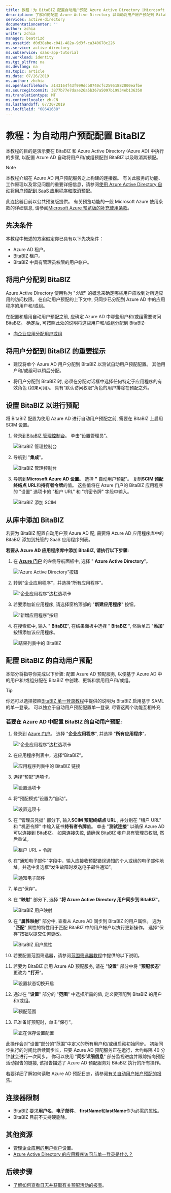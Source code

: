 ```yaml
---
title: 教程：为 BitaBIZ 配置自动用户预配 Azure Active Directory |Microsoft Docs
description: 了解如何配置 Azure Active Directory 以自动将用户帐户预配到 BitaBIZ 以及取消其预配。
services: active-directory
documentationcenter: ''
author: zchia
writer: zchia
manager: beatrizd
ms.assetid: d0d38abe-c041-482a-9d3f-ca340678c226
ms.service: active-directory
ms.subservice: saas-app-tutorial
ms.workload: identity
ms.tgt_pltfrm: na
ms.devlang: na
ms.topic: article
ms.date: 07/26/2019
ms.author: zhchia
ms.openlocfilehash: a143164f43f999dcb0740cfc25951882000eafbe
ms.sourcegitcommit: 3877b77e7daae26a5b367a5097b19934eb136350
ms.translationtype: MT
ms.contentlocale: zh-CN
ms.lasthandoff: 07/30/2019
ms.locfileid: "68641638"
---
```

# <a name="tutorial-configure-bitabiz-for-automatic-user-provisioning"></a>教程：为自动用户预配配置 BitaBIZ

本教程的目的是演示要在 BitaBIZ 和 Azure Active Directory (Azure AD) 中执行的步骤, 以配置 Azure AD 自动将用户和/或组预配到 BitaBIZ 以及取消其预配。

> [!NOTE]
> 本教程介绍在 Azure AD 用户预配服务之上构建的连接器。 有关此服务的功能、工作原理以及常见问题的重要详细信息，请参阅[使用 Azure Active Directory 自动将用户预配到 SaaS 应用程序和取消预配](../manage-apps/user-provisioning.md)。
>
> 此连接器目前以公共预览版提供。 有关预览功能的一般 Microsoft Azure 使用条款的详细信息, 请参阅[Microsoft Azure 预览版的补充使用条款](https://azure.microsoft.com/support/legal/preview-supplemental-terms/)。

## <a name="prerequisites"></a>先决条件

本教程中概述的方案假定你已具有以下先决条件：

* Azure AD 租户。
* [BitaBIZ 租户](https://bitabiz.dk/en/price/)。
* BitaBIZ 中具有管理员权限的用户帐户。

## <a name="assigning-users-to-bitabiz"></a>将用户分配到 BitaBIZ

Azure Active Directory 使用称为 "*分配*" 的概念来确定哪些用户应收到对所选应用的访问权限。 在自动用户预配的上下文中, 只同步已分配到 Azure AD 中的应用程序的用户和/或组。

在配置和启用自动用户预配之前, 应确定 Azure AD 中哪些用户和/或组需要访问 BitaBIZ。 确定后, 可按照此处的说明将这些用户和/或组分配到 BitaBIZ:
* [向企业应用分配用户或组](../manage-apps/assign-user-or-group-access-portal.md)

## <a name="important-tips-for-assigning-users-to-bitabiz"></a>将用户分配到 BitaBIZ 的重要提示

* 建议将单个 Azure AD 用户分配到 BitaBIZ 以测试自动用户预配配置。 其他用户和/或组可以稍后分配。

* 将用户分配到 BitaBIZ 时, 必须在分配对话框中选择任何特定于应用程序的有效角色 (如果可用)。 具有“默认访问权限”角色的用户排除在预配之外。

## <a name="setup-bitabiz-for-provisioning"></a>设置 BitaBIZ 以进行预配

将 BitaBIZ 配置为使用 Azure AD 进行自动用户预配之前, 需要在 BitaBIZ 上启用 SCIM 设置。

1. 登录到[BitaBIZ 管理控制台](https://www.bitabiz.com/login?lang=en)。 单击“设置管理员”。

    ![BitaBIZ 管理控制台](media/bitabiz-provisioning-tutorial/setup-admin.png)

2.  导航到 "**集成**"。

    ![BitaBIZ 管理控制台](media/bitabiz-provisioning-tutorial/integration.png)

2.  导航到**Microsoft Azure AD 设置**。  选择 **"** 自动用户预配"。 复制**SCIM 预配终结点 URL**和**持有者令牌**的值。 这些值将在 Azure 门户的 BitaBIZ 应用程序的 "设置" 选项卡的 "租户 URL" 和 "机密令牌" 字段中输入。

    ![BitaBIZ 添加 SCIM](media/bitabiz-provisioning-tutorial/authentication.png)


## <a name="add-bitabiz-from-the-gallery"></a>从库中添加 BitaBIZ

若要为 BitaBIZ 配置自动用户预 Azure AD 配, 需要将 Azure AD 应用程序库中的 BitaBIZ 添加到托管的 SaaS 应用程序列表。

**若要从 Azure AD 应用程序库中添加 BitaBIZ, 请执行以下步骤:**

1. 在 **[Azure 门户](https://portal.azure.com)** 的左侧导航面板中, 选择 " **Azure Active Directory**"。

    ![“Azure Active Directory”按钮](common/select-azuread.png)

2. 转到“企业应用程序”，并选择“所有应用程序”。

    ![“企业应用程序”边栏选项卡](common/enterprise-applications.png)

3. 若要添加新应用程序, 请选择窗格顶部的 "**新建应用程序**" 按钮。

    ![“新增应用程序”按钮](common/add-new-app.png)

4. 在搜索框中, 输入 " **BitaBIZ**", 在结果面板中选择 " **BitaBIZ** ", 然后单击 "**添加**" 按钮添加该应用程序。

    ![结果列表中的 BitaBIZ](common/search-new-app.png)

## <a name="configuring-automatic-user-provisioning-to-bitabiz"></a>配置 BitaBIZ 的自动用户预配 

本部分将指导你完成以下步骤: 配置 Azure AD 预配服务, 以便基于 Azure AD 中的用户和/或组分配在 BitaBIZ 中创建、更新和禁用用户和/或组。

> [!TIP]
> 你还可以选择按照[BitaBIZ 单一登录教程](BitaBIZ-tutorial.md)中提供的说明为 BitaBIZ 启用基于 SAML 的单一登录。 可以独立于自动用户预配配置单一登录, 尽管这两个功能互相补充

### <a name="to-configure-automatic-user-provisioning-for-bitabiz-in-azure-ad"></a>若要在 Azure AD 中配置 BitaBIZ 的自动用户预配:

1. 登录到 [Azure 门户](https://portal.azure.com)。 选择 "**企业应用程序**", 并选择 "**所有应用程序**"。

    ![“企业应用程序”边栏选项卡](common/enterprise-applications.png)

2. 在应用程序列表中，选择“BitaBIZ”。

    ![应用程序列表中的 BitaBIZ 链接](common/all-applications.png)

3. 选择“预配”选项卡。

    ![设置选项卡](common/provisioning.png)

4. 将“预配模式”设置为“自动”。

    ![设置选项卡](common/provisioning-automatic.png)

5. 在 "管理员凭据" 部分下, 输入**SCIM 预配终结点 URL** , 并分别在 "租户 URL" 和 "机密令牌" 中输入证书**持有者令牌**值。 单击 "**测试连接**" 以确保 Azure AD 可以连接到 BitaBIZ。 如果连接失败, 请确保 BitaBIZ 帐户具有管理员权限, 然后重试。

    ![租户 URL + 令牌](common/provisioning-testconnection-tenanturltoken.png)

6. 在“通知电子邮件”字段中，输入应接收预配错误通知的个人或组的电子邮件地址，并选中复选框“发生故障时发送电子邮件通知”。

    ![通知电子邮件](common/provisioning-notification-email.png)

7. 单击“保存”。

8. 在 "**映射**" 部分下, 选择 "**将 Azure Active Directory 用户同步到 BitaBIZ**"。

    ![BitaBIZ 用户映射](media/bitabiz-provisioning-tutorial/usermapping.png)

9. 在 "**属性映射**" 部分中, 查看从 Azure AD 同步到 BitaBIZ 的用户属性。 选为 "**匹配**" 属性的特性用于匹配 BitaBIZ 中的用户帐户以执行更新操作。 选择“保存”按钮以提交任何更改。

    ![BitaBIZ 用户属性](media/bitabiz-provisioning-tutorial/user-attribute.png)


10. 若要配置范围筛选器，请参阅[范围筛选器教程](../manage-apps/define-conditional-rules-for-provisioning-user-accounts.md)中提供的以下说明。

11. 若要为 BitaBIZ 启用 Azure AD 预配服务, 请在 "**设置**" 部分中将 "**预配状态**" 更改为 **"打开**"。

    ![设置状态切换开启](common/provisioning-toggle-on.png)

12. 通过在 "**设置**" 部分的 "**范围**" 中选择所需的值, 定义要预配到 BitaBIZ 的用户和/或组。

    ![预配范围](common/provisioning-scope.png)

13. 已准备好预配时，单击“保存”。

    ![正在保存设置配置](common/provisioning-configuration-save.png)

此操作会对“设置”部分的“范围”中定义的所有用户和/或组启动初始同步。 初始同步执行的时间比后续同步长，只要 Azure AD 预配服务正在运行，大约每隔 40 分钟就会进行一次同步。 你可以使用 "**同步详细信息**" 部分监视进度并跟踪指向预配活动报告的链接, 该报告描述了 Azure AD 预配服务对 BitaBIZ 执行的所有操作。

若要详细了解如何读取 Azure AD 预配日志，请参阅[有关自动用户帐户预配的报告](../manage-apps/check-status-user-account-provisioning.md)。

## <a name="connector-limitations"></a>连接器限制

* BitaBIZ 要求**用户名**、**电子邮件**、 **firstName**和**lastName**作为必需的属性。 
* BitaBIZ 目前不支持硬删除。

## <a name="additional-resources"></a>其他资源

* [管理企业应用的用户帐户设置](../manage-apps/configure-automatic-user-provisioning-portal.md)。
* [Azure Active Directory 的应用程序访问与单一登录是什么？](../manage-apps/what-is-single-sign-on.md)

## <a name="next-steps"></a>后续步骤

* [了解如何查看日志并获取有关预配活动的报表](../manage-apps/check-status-user-account-provisioning.md)。
